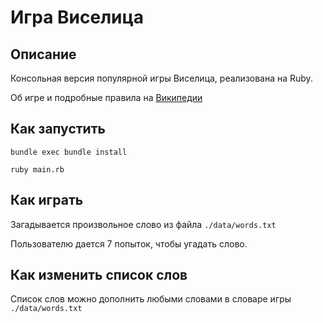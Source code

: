# Игра Виселица

## Описание
Консольная версия популярной игры Виселица, реализована на Ruby.

Об игре и подробные правила на [Википедии](https://ru.wikipedia.org/wiki/Виселица_(игра))

## Как запустить
`bundle exec bundle install`

`ruby main.rb`

## Как играть
Загадывается произвольное слово из файла `./data/words.txt`

Пользователю дается 7 попыток, чтобы угадать слово.

## Как изменить список слов
Список слов можно дополнить любыми словами в словаре игры `./data/words.txt`
